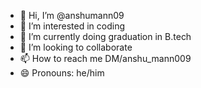 - 👋 Hi, I’m @anshumann09
- 👀 I’m interested in coding 
- 🌱 I’m currently doing graduation in B.tech
- 💞️ I’m looking to collaborate 
- 📫 How to reach me DM/anshu_mann009
- 😄 Pronouns: he/him


<!---
anshumann09/anshumann09 is a ✨ special ✨ repository because its `README.md` (this file) appears on your GitHub profile.
You can click the Preview link to take a look at your changes.
--->

